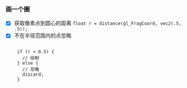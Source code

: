 ### 画一个圈

- [x] 获取像素点到圆心的距离
    ```float r = distance(gl_FragCoord, vec2(.5, .5));```
- [x] 不在半径范围内的点忽略 
   ```
   
    if (r < 0.5) {
      // 绘制
    } else {
      // 忽略
      discard;
    }
    
  ```